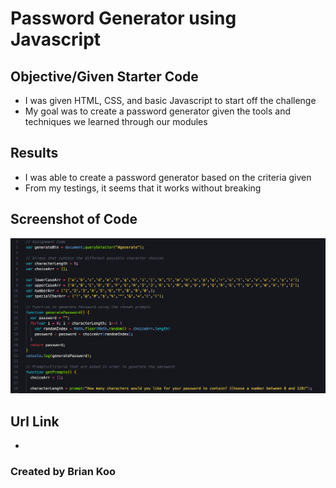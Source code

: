 # Password Generator using Javascript

## Objective/Given Starter Code
* I was given HTML, CSS, and basic Javascript to start off the challenge
* My goal was to create a password generator given the tools and techniques we learned through our modules

## Results
* I was able to create a password generator based on the criteria given
* From my testings, it seems that it works without breaking

## Screenshot of Code
![Part of final code](assets/screenshot/code-screenshot.png)

## Url Link
* 

### Created by Brian Koo
